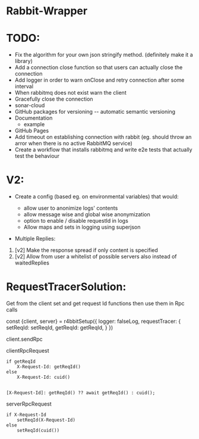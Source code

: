 # Rabbit-Wrapper

# TODO:
- Fix the algorithm for your own json stringify method. (definitely make it a library)
- Add a connection close function so that users can actually close the connection
- Add logger in order to warn onClose and retry connection after some interval
- When rabbitmq does not exist warn the client
- Gracefully close the connection
- sonar-cloud
- GitHub packages for versioning 
    -- automatic semantic versioning
- Documentation
    - example
- GitHub Pages
- Add timeout on establishing connection with rabbit 
    (eg. should throw an arror when there is no active RabbitMQ service)
- Create a workflow that installs rabbitmq and write e2e tests that actually test the behaviour


# V2:
- Create a config (based eg. on environmental variables) that would:
   * allow user to anonimize logs' contents
   * allow message wise and global wise anonymization
   * option to enable / disable requestId in logs
   * Allow maps and sets in logging using superjson

- Multiple Replies:
1. [v2] Make the response spread if only content is specified
2. [v2] Allow from user a whitelist of possible servers also instead of waitedReplies



# RequestTracerSolution:

  Get from the client set and get request Id functions then use them in Rpc calls

  const {client, server} = r4bbitSetup({
    logger: falseLog,
    requestTracer: {
      setReqId: setReqId,
      getReqId: getReqId,
    }
  })

  client.sendRpc


  clientRpcRequest

    if getReqId
        X-Request-Id: getReqId()
    else
        X-Request-Id: cuid()


    [X-Request-Id]: getReqId() ?? await getReqId() : cuid();


  serverRpcRequest

    if X-Request-Id
        setReqId(X-Request-Id)
    else
        setReqId(cuid())




